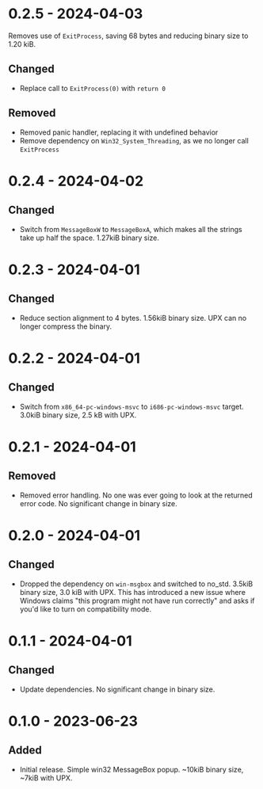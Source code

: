 # 0.2.5 - 2024-04-03

Removes use of `ExitProcess`, saving 68 bytes and reducing binary size to 1.20 kiB.

## Changed

- Replace call to `ExitProcess(0)` with `return 0`

## Removed

- Removed panic handler, replacing it with undefined behavior
- Remove dependency on `Win32_System_Threading`, as we no longer call `ExitProcess`

# 0.2.4 - 2024-04-02

## Changed

- Switch from `MessageBoxW` to `MessageBoxA`, which makes all the strings take up half the space. 1.27kiB binary size.

# 0.2.3 - 2024-04-01

## Changed

- Reduce section alignment to 4 bytes. 1.56kiB binary size. UPX can no longer compress the binary.

# 0.2.2 - 2024-04-01

## Changed

- Switch from `x86_64-pc-windows-msvc` to `i686-pc-windows-msvc` target. 3.0kiB binary size, 2.5 kB with UPX.

# 0.2.1 - 2024-04-01

## Removed

- Removed error handling. No one was ever going to look at the returned error code. No significant change in binary size.

# 0.2.0 - 2024-04-01

## Changed

- Dropped the dependency on `win-msgbox` and switched to no_std. 3.5kiB binary size, 3.0 kiB with UPX. This has introduced
  a new issue where Windows claims "this program might not have run correctly" and asks if you'd like to turn on
  compatibility mode.

# 0.1.1 - 2024-04-01

## Changed

- Update dependencies. No significant change in binary size.

# 0.1.0 - 2023-06-23

## Added

- Initial release. Simple win32 MessageBox popup. ~10kiB binary size, ~7kiB with UPX.
